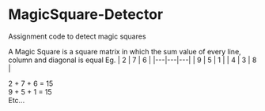 # MagicSquare-Detector
Assignment code to detect magic squares

A Magic Square is a square matrix in which the sum value of every line, column and diagonal is equal
Eg.
| 2 | 7 | 6 |
|---|---|---|
| 9 | 5 | 1 |
| 4 | 3 | 8 |

2 + 7 + 6 = 15 <br>
9 + 5 + 1 = 15 <br>
Etc...
